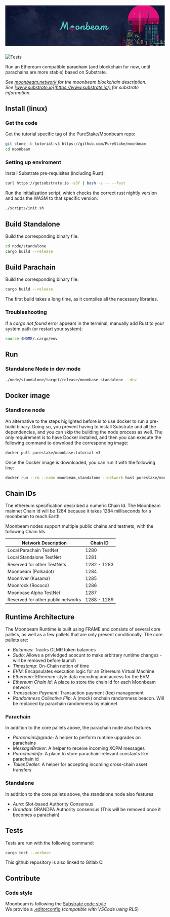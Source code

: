 # ![moonbeam](media/moonbeam-cover.jpg)

![Tests](https://github.com/PureStake/moonbeam/workflows/Release/badge.svg)

Run an Ethereum compatible ~~parachain~~ (and blockchain for now, until parachains are more stable)
based on Substrate.

_See [moonbeam.network](https://moonbeam.network) for the moonbeam blockchain description._  
_See [www.substrate.io](https://www.substrate.io/) for substrate information._

## Install (linux)

### Get the code

Get the tutorial specific tag of the PureStake/Moonbeam repo:

```bash
git clone -b tutorial-v3 https://github.com/PureStake/moonbeam
cd moonbeam
```

### Setting up enviroment

Install Substrate pre-requisites (including Rust):

```bash
curl https://getsubstrate.io -sSf | bash -s -- --fast
```

Run the initialization script, which checks the correct rust nightly version and adds the WASM to
that specific version:

```bash
./scripts/init.sh
```

## Build Standalone

Build the corresponding binary file:

```bash
cd node/standalone
cargo build --release
```

## Build Parachain

Build the corresponding binary file:

```bash
cargo build --release
```

The first build takes a long time, as it compiles all the necessary libraries.

### Troubleshooting

If a _cargo not found_ error appears in the terminal, manually add Rust to your system path (or
restart your system):

```bash
source $HOME/.cargo/env
```

## Run

### Standalone Node in dev mode

```bash
./node/standalone/target/release/moonbase-standalone --dev
```

## Docker image

### Standlone node
An alternative to the steps higlighted before is to use docker to run a pre-build binary. Doing so, you prevent having to install Substrate and all the dependencies, and you can skip the building the node process as well. The only requirement is to have Docker installed, and then you can execute the following command to download the corresponding image:

```bash
docker pull purestake/moonbase:tutorial-v3
```

Once the Docker image is downloaded, you can run it with the following line:

```bash
docker run --rm --name moonbeam_standalone --network host purestake/moonbase:tutorial-v3 /moonbase/moonbase-standalone --dev
```

## Chain IDs

The ethereum specification described a numeric Chain Id. The Moonbeam mainnet Chain Id will be 1284
because it takes 1284 milliseconds for a moonbeam to reach Earth.

Moonbeam nodes support multiple public chains and testnets, with the following Chain Ids.

| Network Description                 | Chain ID    |
| ----------------------------------- | ----------- |
| Local Parachain TestNet             | 1280        |
| Local Standalone TestNet            | 1281        |
| Reserved for other TestNets         | 1282 - 1283 |
| Moonbeam (Polkadot)                 | 1284        |
| Moonriver (Kusama)                  | 1285        |
| Moonrock (Rococo)                   | 1286        |
| Moonbase Alpha TestNet              | 1287        |
| Reserved for other public networks  | 1288 - 1289 |

## Runtime Architecture

The Moonbeam Runtime is built using FRAME and consists of several core pallets, as well as a few
pallets that are only present conditionally. The core pallets are:

- _Balances_: Tracks GLMR token balances
- _Sudo_: Allows a privledged acocunt to make arbitrary runtime changes - will be removed before
  launch
- _Timestamp_: On-Chain notion of time
- _EVM_: Encapsulates execution logic for an Ethereum Virtual Machine
- _Ethereum_: Ethereum-style data encoding and access for the EVM.
- _Ethereum Chain Id_: A place to store the chain id for each Moonbeam network
- _Transaction Payment_: Transaction payment (fee) management
- _Randomness Collective Flip_: A (mock) onchain randomness beacon. Will be replaced by parachain
  randomness by mainnet.

### Parachain

In addition to the core pallets above, the parachain node also features

- _ParachainUpgrade_: A helper to perform runtime upgrades on parachains
- _MessageBroker_: A helper to receive incoming XCPM messages
- _ParachainInfo_: A place to store parachain-relevant constants like parachain id
- _TokenDealer_: A helper for accepting incoming cross-chain asset transfers

### Standalone

In addition to the core pallets above, the standalone node also features

- _Aura_: Slot-based Authority Consensus
- _Grandpa_: GRANDPA Authority consensus (This will be removed once it becomes a parachain)

## Tests

Tests are run with the following command:

```bash
cargo test --verbose
```

This github repository is also linked to Gitlab CI

## Contribute

### Code style

Moonbeam is following the
[Substrate code style](https://github.com/paritytech/substrate/blob/master/docs/STYLE_GUIDE.md)  
We provide a [.editorconfig](.editorconfig) (_compatible with VSCode using RLS_)
